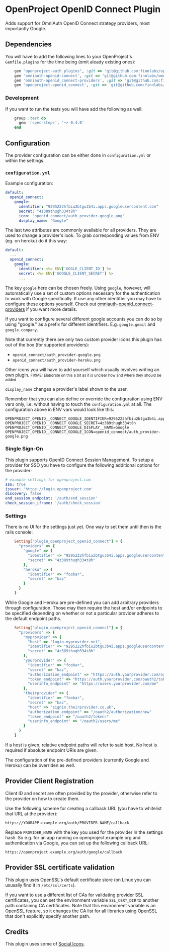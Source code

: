 # OpenProject OpenID Connect Plugin

Adds support for OmniAuth OpenID Connect strategy providers, most importantly Google.

## Dependencies

You will have to add the following lines to your OpenProject's `Gemfile.plugins` for the time being (omit aleady existing ones):
```ruby
    gem "openproject-auth_plugins", :git => 'git@github.com:finnlabs/openproject-auth_plugins', :branch => 'dev'
    gem 'omniauth-openid-connect', :git => 'git@github.com:finnlabs/omniauth-openid-connect.git', :branch => 'dev'
    gem 'omniauth-openid_connect-providers', :git => 'git@github.com:finnlabs/omniauth-openid_connect-providers.git', :branch => 'dev'
    gem 'openproject-openid_connect', :git => 'git@github.com:finnlabs/openproject-openid_connect.git', :branch => 'dev'
```

### Development

If you want to run the tests you will have add the following as well:
```ruby
    group :test do
  	  gem 'rspec-steps', '~> 0.4.0'
  	end
```

## Configuration

The provider configuration can be either done in `configuration.yml` or within the settings.

### `configuration.yml`

Example configuration:
```yaml
default:
  openid_connect:
    google:
      identifier: "9295222hfbiu2btgu3b4i.apps.googleusercontent.com"
      secret: "4z389thugh334t8h"
      icon: "openid_connect/auth_provider-google.png"
      display_name: "Google"
```
The last two attributes are commonly available for all providers. They are used to change a provider's look.
To grab corresponding values from ENV (eg. on heroku) do it this way:
```yaml
default:
  ...
  openid_connect:
    google:
      identifier: <%= ENV['GOGLE_CLIENT_ID'] %>
      secret: <%= ENV['GOOGLE_CLIENT_SECRET'] %>
      ...
```

The key `google` here can be chosen freely. Using `google`, however, will automatically use
a set of custom options necessary for the authentication to work with Google specifically.
If use any other identifier you may have to configure these options yourself.
Check out [omniauth-openid_connect-providers](https://github.com/finnlabs/omniauth-openid_connect-providers/tree/dev/lib/omniauth/openid_connect) if you want more details.

If you want to configure several different google accounts you can do so by using "google." as a
prefix for different identifiers. E.g. `google.gmail` and `google.company`.

Note that currently there are only two custom provider icons this plugin has out of the box (for supported providers):

* `openid_connect/auth_provider-google.png`
* `openid_connect/auth_provider-heroku.png`

Other icons you will have to add yourself which usually involves writing an own plugin.
<small>FIXME: Elaborate on this a bit as it is unclear how and where they should be added</small>

`display_name` changes a provider's label shown to the user.

Remember that you can also define or override the configuration using ENV vars only, i.e. without
having to touch the `configuration.yml` at all.
The configuration above in ENV vars would look like this:

```
OPENPROJECT_OPENID__CONNECT_GOOGLE_IDENTIFIER=9295222hfbiu2btgu3b4i.apps.googleusercontent.com
OPENPROJECT_OPENID__CONNECT_GOOGLE_SECRET=4z389thugh334t8h
OPENPROJECT_OPENID__CONNECT_GOOGLE_DISPLAY__NAME=Google
OPENPROJECT_OPENID__CONNECT_GOOGLE_ICON=openid_connect/auth_provider-google.png
```

### Single Sign-On

This plugin supports OpenID Connect Session Management. To setup a provider for SSO
you have to configure the following additional options for the provider:

```yaml
# example settings for openproject.com
sso: true
issuer: 'https://login.openproject.com'
discovery: false
end_session_endpoint: '/auth/end_session'
check_session_iframe: '/auth/check_session'
```

### Settings

There is no UI for the settings just yet. One way to set them until then is the rails console:
```ruby
    Setting["plugin_openproject_openid_connect"] = {
      "providers" => {
        "google" => {
          "identifier" => "9295222hfbiu2btgu3b4i.apps.googleusercontent.com",
          "secret" => "4z389thugh334t8h"
        },
        "heroku" => {
          "identifier" => "foobar",
          "secret" => "baz"
        }
      }
    }
```

While Google and Heroku are pre-defined you can add arbitrary providers through configuration.
Those may then require the host and/or endpoints to be specified depending on whether or not a particular provider adheres to the default endpoint paths.
```ruby
    Setting["plugin_openproject_openid_connect"] = {
      "providers" => {
        "myprovider" => {
          "host" => "login.myprovider.net",
          "identifier" => "9295222hfbiu2btgu3b4i.apps.googleusercontent.com",
          "secret" => "4z389thugh334t8h"
        },
        "yourprovider" => {
          "identifier" => "foobar",
          "secret" => "baz",
          "authorization_endpoint" => "https://auth.yourprovider.com/oauth2/authorize"
  		  "token_endpoint" => "https://auth.yourprovider.com/oauth2/token?api-version=1.0"
  		  "userinfo_endpoint" => "https://users.yourprovider.com/me"
        },
        "theirprovider" => {
          "identifier" => "foobar",
          "secret" => "baz",
          "host" => "signin.theirprovider.co.uk",
          "authorization_endpoint" => "/oauth2/authorization/new"
  		  "token_endpoint" => "/oauth2/tokens"
  		  "userinfo_endpoint" => "/oauth2/users/me"
        }
      }
    }
```

If a host is given, relative endpoint paths will refer to said host.
No host is required if absolute endpoint URIs are given.

The configuration of the pre-defined providers (currently Google and Heroku) can be overriden as well.

## Provider Client Registration

Client ID and secret are often provided by the provider, otherwise refer to the provider on how to create them.

Use the following scheme for creating a callback URL (you have to whitelist that URL at the provider):

    https://YOURAPP.example.org/auth/PROVIDER_NAME/callback

Replace `PROVIDER_NAME` with the key you used for the provider in the settings hash. So e.g. for an app running on openproject.example.org and authentication via Google, you can set up the following callback URL:

    https://openproject.example.org/auth/google/callback

## Provider SSL certificate validation

This plugin uses OpenSSL's default certificate store (on Linux you can ususally find it in `/etc/ssl/certs`).

If you want to use a different list of CAs for validating provider SSL certificates, you can set the environment variable `SSL_CERT_DIR` to another path containing CA certificates. Note that this environment variable is an OpenSSL feature, so it changes the CA list for all libraries using OpenSSL that don't explicitly specify another path.

## Credits

This plugin uses some of [Social Icons](https://github.com/yukoff/social-icons).
